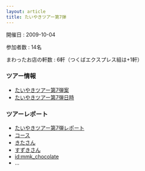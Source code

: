 ```yaml
---
layout: article
title: たいやきツアー第7弾
---
```


開催日
: 2009-10-04

参加者数
: 14名

まわったお店の軒数
: 6軒（つくばエクスプレス組は+1軒）

### ツアー情報

  * [たいやきツアー第7弾案](/qwik/59.html)
  * [たいやきツアー第7弾日時](/qwik/60.html)

### ツアーレポート

  * [たいやきツアー第7弾レポート](/qwik/64.html)
  * [コース](http://www.everytrail.com/view_trip.php?trip_id=377733)
  * [きたさん](http://kitaj.no-ip.com/tdiary/20091003.html)
  * [すずきさん](http://adzuki34.blogspot.com/2009/10/blog-post.html)
  * [id:mmk_chocolate](http://d.hatena.ne.jp/mmk_chocolate/20091010/1255110219)
  * ...
